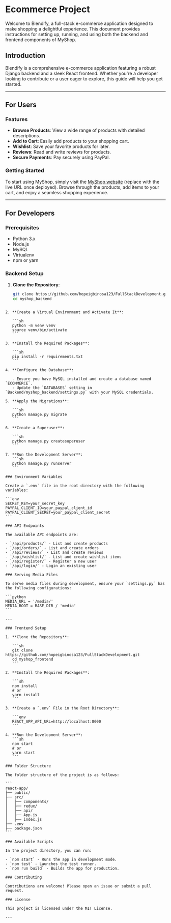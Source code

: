 # Ecommerce Project

Welcome to Blendify, a full-stack e-commerce application designed to make shopping a delightful experience. This document provides instructions for setting up, running, and using both the backend and frontend components of MyShop.

## Introduction

Blendify is a comprehensive e-commerce application featuring a robust Django backend and a sleek React frontend. Whether you're a developer looking to contribute or a user eager to explore, this guide will help you get started.

---

## For Users

### Features

- **Browse Products**: View a wide range of products with detailed descriptions.
- **Add to Cart**: Easily add products to your shopping cart.
- **Wishlist**: Save your favorite products for later.
- **Reviews**: Read and write reviews for products.
- **Secure Payments**: Pay securely using PayPal.

### Getting Started

To start using MyShop, simply visit the [MyShop website](http://localhost:3000) (replace with the live URL once deployed). Browse through the products, add items to your cart, and enjoy a seamless shopping experience.

---

## For Developers

### Prerequisites

- Python 3.x
- Node.js
- MySQL
- Virtualenv
- npm or yarn

### Backend Setup

1. **Clone the Repository**:
   ```sh
   git clone https://github.com/hopeigbinosa123/FullStackDevelopment.git
   cd myshop_backend
   ```

````

2. **Create a Virtual Environment and Activate It**:

   ```sh
   python -m venv venv
   source venv/bin/activate
   ```

3. **Install the Required Packages**:

   ```sh
   pip install -r requirements.txt
   ```

4. **Configure the Database**:

   - Ensure you have MySQL installed and create a database named `ECOMMERCE`.
   - Update the `DATABASES` setting in `Backend/myshop_backend/settings.py` with your MySQL credentials.

5. **Apply the Migrations**:

   ```sh
   python manage.py migrate
   ```

6. **Create a Superuser**:

   ```sh
   python manage.py createsuperuser
   ```

7. **Run the Development Server**:
   ```sh
   python manage.py runserver
   ```

### Environment Variables

Create a `.env` file in the root directory with the following variables:

```env
SECRET_KEY=your_secret_key
PAYPAL_CLIENT_ID=your_paypal_client_id
PAYPAL_CLIENT_SECRET=your_paypal_client_secret
```

### API Endpoints

The available API endpoints are:

- `/api/products/` - List and create products
- `/api/orders/` - List and create orders
- `/api/reviews/` - List and create reviews
- `/api/wishlist/` - List and create wishlist items
- `/api/register/` - Register a new user
- `/api/login/` - Login an existing user

### Serving Media Files

To serve media files during development, ensure your `settings.py` has the following configurations:

```python
MEDIA_URL = '/media/'
MEDIA_ROOT = BASE_DIR / 'media'
```

---

### Frontend Setup

1. **Clone the Repository**:

   ```sh
   git clone https://github.com/hopeigbinosa123/FullStackDevelopment.git
   cd myshop_frontend
   ```

2. **Install the Required Packages**:

   ```sh
   npm install
   # or
   yarn install
   ```

3. **Create a `.env` File in the Root Directory**:

   ```env
   REACT_APP_API_URL=http://localhost:8000
   ```

4. **Run the Development Server**:
   ```sh
   npm start
   # or
   yarn start
   ```

### Folder Structure

The folder structure of the project is as follows:

```
react-app/
├── public/
├── src/
│   ├── components/
│   ├── redux/
│   ├── api/
│   ├── App.js
│   ├── index.js
├── .env
├── package.json
```

### Available Scripts

In the project directory, you can run:

- `npm start` - Runs the app in development mode.
- `npm test` - Launches the test runner.
- `npm run build` - Builds the app for production.

### Contributing

Contributions are welcome! Please open an issue or submit a pull request.

### License

This project is licensed under the MIT License.

---
````
